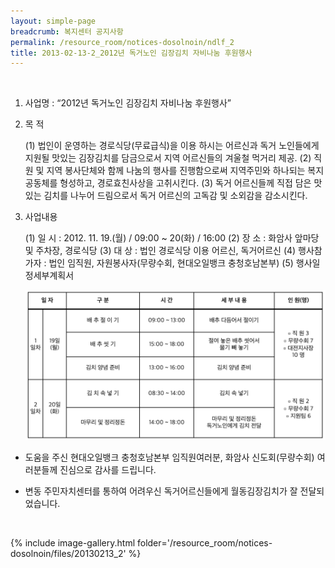 ```yaml
--- 
layout: simple-page 
breadcrumb: 복지센터 공지사항 
permalink: /resource_room/notices-dosolnoin/ndlf_2
title: 2013-02-13-2_2012년 독거노인 김장김치 자비나눔 후원행사
--- 
```

 
1. 사업명 : “2012년 독거노인 김장김치 자비나눔 후원행사”
2. 목 적

    (1) 법인이 운영하는 경로식당(무료급식)을 이용 하시는 어르신과 독거 노인들에게 지원될 맛있는 김장김치를 담금으로서 지역 어르신들의 겨울철 먹거리 제공.
    (2) 직원 및 지역 봉사단체와 함께 나눔의 행사를 진행함으로써 지역주민와 하나되는 복지 공동체를 형성하고, 경로효친사상을 고취시킨다.
    (3) 독거 어르신들께 직접 담은 맛있는 김치를 나누어 드림으로서 독거 어르신의 고독감 및 소외감을 감소시킨다.
 
3. 사업내용

    (1) 일 시 : 2012. 11. 19.(월) / 09:00 ~ 20(화) / 16:00
    (2) 장 소 : 화암사 앞마당 및 주차장, 경로식당
    (3) 대 상 : 법인 경로식당 이용 어르신, 독거어르신
    (4) 행사참가자 : 법인 임직원, 자원봉사자(무량수회, 현대오일뱅크 충청호남본부)
    (5) 행사일정세부계획서
    
    ![](/resource_room/notices-dosolnoin/files/20130213-2.png)

* 도움을 주신 현대오일뱅크 충청호남본부 임직원여러분, 화암사 신도회(무량수회) 여러분들께 진심으로 감사를 드립니다.

* 변동 주민자치센터를 통하여 어려우신 독거어르신들에게 월동김장김치가 잘 전달되었습니다.
 

 

{% include image-gallery.html folder='/resource_room/notices-dosolnoin/files/20130213_2' %}